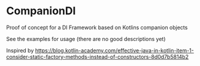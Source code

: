 # CompanionDI
Proof of concept for a DI Framework based on Kotlins companion objects

See the examples for usage (there are no good descriptions yet)

Inspired by https://blog.kotlin-academy.com/effective-java-in-kotlin-item-1-consider-static-factory-methods-instead-of-constructors-8d0d7b5814b2
